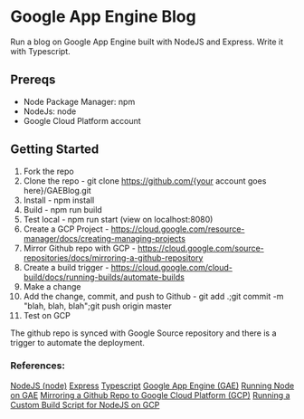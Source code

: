 # Google App Engine Blog

Run a blog on Google App Engine built with NodeJS and Express. Write it with Typescript.

## Prereqs

- Node Package Manager: npm
- NodeJs: node
- Google Cloud Platform account

## Getting Started

1. Fork the repo
2. Clone the repo - git clone https://github.com/{your account goes here}/GAEBlog.git
3. Install - npm install
4. Build - npm run build
5. Test local - npm run start (view on localhost:8080)
6. Create a GCP Project - https://cloud.google.com/resource-manager/docs/creating-managing-projects
7. Mirror Github repo with GCP - https://cloud.google.com/source-repositories/docs/mirroring-a-github-repository
8. Create a build trigger - https://cloud.google.com/cloud-build/docs/running-builds/automate-builds
9. Make a change
10. Add the change, commit, and push to Github - git add .;git commit -m "blah, blah, blah";git push origin master
11. Test on GCP

The github repo is synced with Google Source repository and there is a trigger to automate the deployment.

### References:

[NodeJS (node)](https://nodejs.org/en/about/)
[Express](https://expressjs.com/)
[Typescript](https://www.typescriptlang.org/)
[Google App Engine (GAE)](https://cloud.google.com/appengine/)
[Running Node on GAE](https://cloud.google.com/nodejs/)
[Mirroring a Github Repo to Google Cloud Platform (GCP)](https://cloud.google.com/source-repositories/docs/mirroring-a-github-repository)
[Running a Custom Build Script for NodeJS on GCP](https://cloud.google.com/appengine/docs/standard/nodejs/running-custom-build-step)
